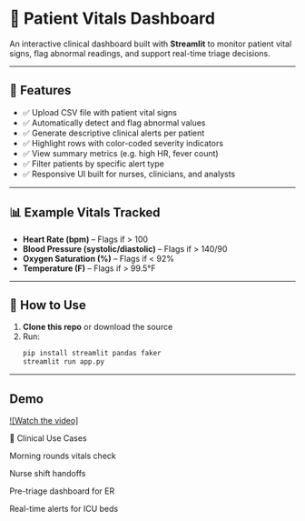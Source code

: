 # 🏥 Patient Vitals Dashboard

An interactive clinical dashboard built with **Streamlit** to monitor patient vital signs, flag abnormal readings, and support real-time triage decisions.

---

## 📌 Features

- ✅ Upload CSV file with patient vital signs
- ✅ Automatically detect and flag abnormal values
- ✅ Generate descriptive clinical alerts per patient
- ✅ Highlight rows with color-coded severity indicators
- ✅ View summary metrics (e.g. high HR, fever count)
- ✅ Filter patients by specific alert type
- ✅ Responsive UI built for nurses, clinicians, and analysts

---

## 📊 Example Vitals Tracked

- **Heart Rate (bpm)** – Flags if > 100
- **Blood Pressure (systolic/diastolic)** – Flags if > 140/90
- **Oxygen Saturation (%)** – Flags if < 92%
- **Temperature (F)** – Flags if > 99.5°F

---

## 📁 How to Use

1. **Clone this repo** or download the source
2. Run:
   ```bash
   pip install streamlit pandas faker
   streamlit run app.py
   
---

## Demo

[![Watch the video]]([https://youtu.be/vt5fpE0bzSY](https://drive.google.com/file/d/1F53058ydTu6wv40uhVum9E_kC1Q1qqHC/view?usp=drive_link))

   
🧠 Clinical Use Cases

Morning rounds vitals check

Nurse shift handoffs

Pre-triage dashboard for ER

Real-time alerts for ICU beds


